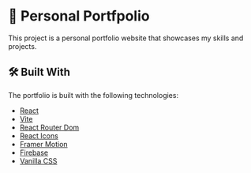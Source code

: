 # 👤 Personal Portfpolio

This project is a personal portfolio website that showcases my skills and projects.

## 🛠️ Built With

The portfolio is built with the following technologies:

- [React](https://reactjs.org/)
- [Vite](https://vitejs.dev/)
- [React Router Dom](https://reactrouter.com/)
- [React Icons](https://react-icons.github.io/react-icons/)
- [Framer Motion](https://www.framer.com/motion/)
- [Firebase](https://firebase.google.com/)
- [Vanilla CSS](https://developer.mozilla.org/en-US/docs/Web/CSS)
